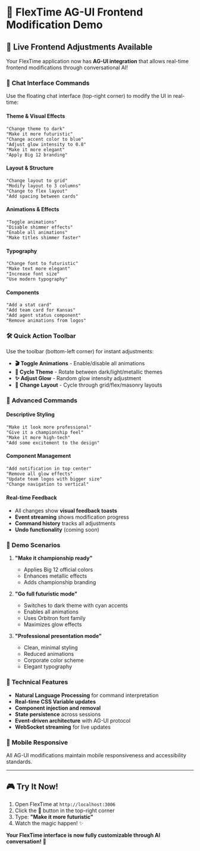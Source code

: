 # 🎨 FlexTime AG-UI Frontend Modification Demo

## 🚀 **Live Frontend Adjustments Available**

Your FlexTime application now has **AG-UI integration** that allows real-time frontend modifications through conversational AI! 

### 💬 **Chat Interface Commands**

Use the floating chat interface (top-right corner) to modify the UI in real-time:

#### **Theme & Visual Effects**
```
"Change theme to dark"
"Make it more futuristic" 
"Change accent color to blue"
"Adjust glow intensity to 0.8"
"Make it more elegant"
"Apply Big 12 branding"
```

#### **Layout & Structure**
```
"Change layout to grid"
"Modify layout to 3 columns"
"Change to flex layout"
"Add spacing between cards"
```

#### **Animations & Effects**
```
"Toggle animations"
"Disable shimmer effects"
"Enable all animations"
"Make titles shimmer faster"
```

#### **Typography**
```
"Change font to futuristic"
"Make text more elegant"
"Increase font size"
"Use modern typography"
```

#### **Components**
```
"Add a stat card"
"Add team card for Kansas"
"Add agent status component"
"Remove animations from logos"
```

### 🛠️ **Quick Action Toolbar**

Use the toolbar (bottom-left corner) for instant adjustments:

- **🎬 Toggle Animations** - Enable/disable all animations
- **🎨 Cycle Theme** - Rotate between dark/light/metallic themes
- **✨ Adjust Glow** - Random glow intensity adjustment
- **📱 Change Layout** - Cycle through grid/flex/masonry layouts

### 🎯 **Advanced Commands**

#### **Descriptive Styling**
```
"Make it look more professional"
"Give it a championship feel" 
"Make it more high-tech"
"Add some excitement to the design"
```

#### **Component Management**
```
"Add notification in top center"
"Remove all glow effects"
"Update team logos with bigger size"
"Change navigation to vertical"
```

#### **Real-time Feedback**
- All changes show **visual feedback toasts**
- **Event streaming** shows modification progress
- **Command history** tracks all adjustments
- **Undo functionality** (coming soon)

### 🌟 **Demo Scenarios**

1. **"Make it championship ready"**
   - Applies Big 12 official colors
   - Enhances metallic effects
   - Adds championship branding

2. **"Go full futuristic mode"**
   - Switches to dark theme with cyan accents
   - Enables all animations
   - Uses Orbitron font family
   - Maximizes glow effects

3. **"Professional presentation mode"**
   - Clean, minimal styling
   - Reduced animations
   - Corporate color scheme
   - Elegant typography

### 🔧 **Technical Features**

- **Natural Language Processing** for command interpretation
- **Real-time CSS Variable updates**
- **Component injection and removal**
- **State persistence** across sessions
- **Event-driven architecture** with AG-UI protocol
- **WebSocket streaming** for live updates

### 📱 **Mobile Responsive**

All AG-UI modifications maintain mobile responsiveness and accessibility standards.

---

## 🎮 **Try It Now!**

1. Open FlexTime at `http://localhost:3006`
2. Click the 💬 button in the top-right corner
3. Type: **"Make it more futuristic"**
4. Watch the magic happen! ✨

**Your FlexTime interface is now fully customizable through AI conversation!** 🚀